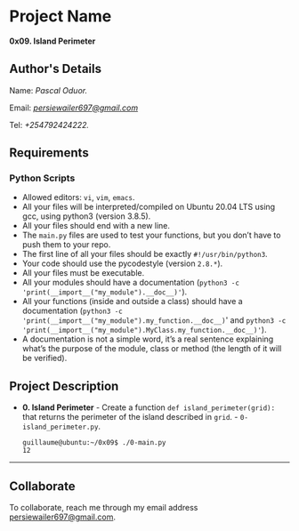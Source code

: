 # Project Name
**0x09. Island Perimeter**

## Author's Details
Name: *Pascal Oduor.*

Email: *persiewailer697@gmail.com*

Tel: *+254792424222.*

##  Requirements

### Python Scripts
*   Allowed editors: `vi`, `vim`, `emacs`.
*   All your files will be interpreted/compiled on Ubuntu 20.04 LTS using gcc, using python3 (version 3.8.5).
*   All your files should end with a new line.
*   The `main.py` files are used to test your functions, but you don’t have to push them to your repo.
*   The first line of all your files should be exactly `#!/usr/bin/python3`.
*   Your code should use the pycodestyle (version `2.8.*`).
*   All your files must be executable.
*   All your modules should have a documentation (`python3 -c 'print(__import__("my_module").__doc__)'`).
*   All your functions (inside and outside a class) should have a documentation (`python3 -c 'print(__import__("my_module").my_function.__doc__)`' and `python3 -c 'print(__import__("my_module").MyClass.my_function.__doc__)'`).
*   A documentation is not a simple word, it’s a real sentence explaining what’s the purpose of the module, class or method (the length of it will be verified).


## Project Description

* **0. Island Perimeter** - Create a function `def island_perimeter(grid):` that returns the perimeter of the island described in `grid`. - `0-island_perimeter.py`.

    ```
    guillaume@ubuntu:~/0x09$ ./0-main.py
    12
    ```
---

## Collaborate

To collaborate, reach me through my email address persiewailer697@gmail.com.
